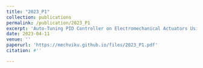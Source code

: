 ```yaml
---
title: "2023_P1"
collection: publications
permalink: /publication/2023_P1
excerpt: 'Auto-Tuning PID Controller on Electromechanical Actuators Using Machine Learning'
date: 2023-04-11
venue: ''
paperurl: 'https://mechviku.github.io/files/2023_P1.pdf'
citation: #''

---
```


[Download paper here]: (https://mechviku.github.io/files/2023_P1.pdf)






